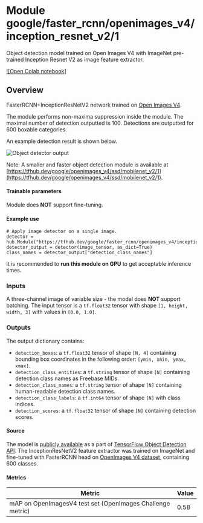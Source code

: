 # Module google/faster_rcnn/openimages_v4/inception_resnet_v2/1

Object detection model trained on Open Images V4 with ImageNet pre-trained
Inception Resnet V2 as image feature extractor.

<!-- task: image-object-detection -->
<!-- asset-path: legacy -->
<!-- network-architecture: faster-r-cnn -->
<!-- dataset: openimagesv4 -->
<!-- fine-tunable: false -->
<!-- format: hub -->

[![Open Colab notebook]](https://colab.research.google.com/github/tensorflow/hub/blob/master/examples/colab/object_detection.ipynb)

## Overview

FasterRCNN+InceptionResNetV2 network trained on
[Open Images V4](https://storage.googleapis.com/openimages/web/index.html).

The module performs non-maxima suppression inside the module. The maximal number
of detection outputted is 100. Detections are outputted for 600 boxable
categories.

An example detection result is shown below.

![Object detector output](https://www.gstatic.com/aihub/tfhub/detection/fasterrcnn_output.png)

Note: A smaller and faster object detection module is available at [https://tfhub.dev/google/openimages_v4/ssd/mobilenet_v2/1](https://tfhub.dev/google/openimages_v4/ssd/mobilenet_v2/1).

#### Trainable parameters
Module does **NOT** support fine-tuning.

#### Example use
```
# Apply image detector on a single image.
detector = hub.Module("https://tfhub.dev/google/faster_rcnn/openimages_v4/inception_resnet_v2/1")
detector_output = detector(image_tensor, as_dict=True)
class_names = detector_output["detection_class_names"]
```
It is recommended to **run this module on GPU** to get acceptable inference
times.

### Inputs
A three-channel image of variable size - the model does **NOT** support 
batching.
The input tensor is a `tf.float32` tensor with shape `[1, height, width, 3]` 
with values in `[0.0, 1.0]`.

### Outputs
The output dictionary contains:

*   `detection_boxes`: a `tf.float32` tensor of shape `[N, 4]` containing
    bounding box coordinates in the following order: `[ymin, xmin, ymax, xmax]`.
*   `detection_class_entities`: a `tf.string` tensor of shape `[N]` containing
    detection class names as Freebase MIDs.
*   `detection_class_names`: a `tf.string` tensor of shape `[N]` containing
    human-readable detection class names.
*   `detection_class_labels`: a `tf.int64` tensor of shape `[N]` with class
    indices.
*   `detection_scores`: a `tf.float32` tensor of shape `[N]` containing
    detection scores.

#### Source
The model is [publicly available](https://github.com/tensorflow/models/blob/master/research/object_detection/samples/configs/faster_rcnn_inception_resnet_v2_atrous_oid.config) 
as a part of [TensorFlow Object Detection API](https://github.com/tensorflow/models/tree/master/research/object_detection).
The InceptionResNetV2 feature extractor was trained on ImageNet and fine-tuned 
with FasterRCNN head on [OpenImages V4 dataset](https://storage.googleapis.com/openimages/web/index.html), 
containing 600 classes.

#### Metrics
Metric  | Value
------- | --------
mAP on OpenImagesV4 test set (OpenImages Challenge metric)  | 0.58

